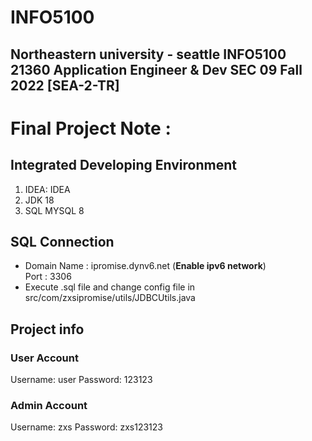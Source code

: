 # INFO5100
Northeastern university - seattle
INFO5100 21360 Application Engineer & Dev SEC 09 Fall 2022 [SEA-2-TR]
---
# Final Project Note :
## Integrated Developing Environment
1. IDEA: IDEA
2. JDK 18
3. SQL MYSQL 8
## SQL Connection
- Domain Name : ipromise.dynv6.net (**Enable ipv6 network**)  
Port : 3306
- Execute .sql file and change config file in src/com/zxsipromise/utils/JDBCUtils.java
## Project info
### User Account
Username: user
Password: 123123
### Admin Account
Username: zxs
Password: zxs123123
